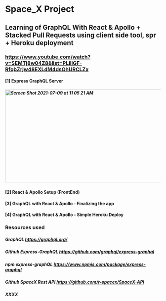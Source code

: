 # Space_X Project

## Learning of GraphQL With React & Apollo + Stacked Pull Requests using client side tool, spr + Heroku deployment
### https://www.youtube.com/watch?v=SEMTj8w04Z8&list=PLillGF-RfqbZrjw48EXLdM4dsOhURCLZx

#### [1] Express GraphQL Server
##### <img width="800" height="300" alt="Screen Shot 2021-07-09 at 11 05 21 AM" src="https://user-images.githubusercontent.com/29718034/125123516-9c39df80-e0ab-11eb-8b22-d0ef6c7cf1f7.png">

#### [2] React & Apollo Setup (FrontEnd)
#### [3] GraphQL with React & Apollo - Finalizing the app
#### [4] GraphQL with React & Apollo - Simple Heroku Deploy


### Resources used

##### GraphQL https://graphql.org/
##### Github Express-GraphQL https://github.com/graphql/express-graphql
##### npm express-graphQL https://www.npmjs.com/package/express-graphql
##### Github SpaceX Rest API https://github.com/r-spacex/SpaceX-API
#####
##### XXXX

